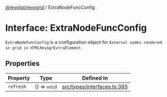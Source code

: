 [@revolist/revogrid](README.md) / ExtraNodeFuncConfig

# Interface: ExtraNodeFuncConfig

`ExtraNodeFuncConfig` is a configuration object for `External nodes rendered in grid in HTMLRevogrExtraElement`.

## Properties

| Property | Type | Defined in |
| ------ | ------ | ------ |
| `refresh` | () => `void` | [src/types/interfaces.ts:385](https://github.com/revolist/revogrid/blob/93978cbf92b3c4002586c5528517b1ce86d856d9/src/types/interfaces.ts#L385) |
